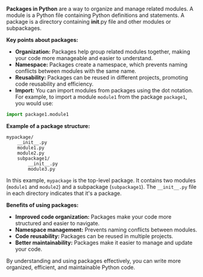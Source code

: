 **Packages in Python** are a way to organize and manage related modules. A module is a Python file containing Python definitions and statements. A package is a directory containing __init__.py file and other modules or subpackages.

**Key points about packages:**

* **Organization:** Packages help group related modules together, making your code more manageable and easier to understand.
* **Namespace:** Packages create a namespace, which prevents naming conflicts between modules with the same name.
* **Reusability:** Packages can be reused in different projects, promoting code reusability and efficiency.
* **Import:** You can import modules from packages using the dot notation. For example, to import a module `module1` from the package `package1`, you would use:

```python
import package1.module1
```

**Example of a package structure:**

```
mypackage/
    __init__.py
    module1.py
    module2.py
    subpackage1/
        __init__.py
        module3.py
```

In this example, `mypackage` is the top-level package. It contains two modules (`module1` and `module2`) and a subpackage (`subpackage1`). The `__init__.py` file in each directory indicates that it's a package.

**Benefits of using packages:**

* **Improved code organization:** Packages make your code more structured and easier to navigate.
* **Namespace management:** Prevents naming conflicts between modules.
* **Code reusability:** Packages can be reused in multiple projects.
* **Better maintainability:** Packages make it easier to manage and update your code.

By understanding and using packages effectively, you can write more organized, efficient, and maintainable Python code.
